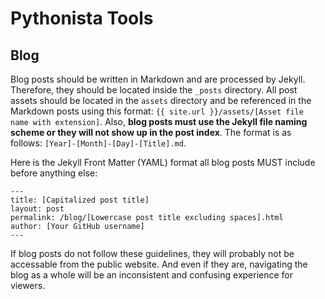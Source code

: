 # Pythonista Tools  
## Blog  
Blog posts should be written in Markdown and are processed by Jekyll. Therefore, they should be located inside the ```_posts``` directory. All post assets should be located in the ```assets``` directory and be referenced in the Markdown posts using this format: ```{{ site.url }}/assets/[Asset file name with extension]```. Also, **blog posts must use the Jekyll file naming scheme or they will not show up in the post index**. The format is as follows: ```[Year]-[Month]-[Day]-[Title].md```.  
  
Here is the Jekyll Front Matter (YAML) format all blog posts MUST include before anything else:  
```
---
title: [Capitalized post title]
layout: post
permalink: /blog/[Lowercase post title excluding spaces].html
author: [Your GitHub username]
---
```
If blog posts do not follow these guidelines, they will probably not be accessable from the public website. And even if they are, navigating the blog as a whole will be an inconsistent and confusing experience for viewers.
